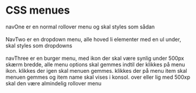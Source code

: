 # CSS menues
  navOne er en normal rollover menu og skal styles som sådan <br> <br>
  NavTwo er en dropdown menu, alle hoved li elementer med en ul under, skal styles som dropdowns <br> <br>
  navThree er en burger menu, med ikon der skal være synlig under 500px skærm bredde, alle menu options skal gemmes indtil der klikkes på menu ikon. klikkes der igen skal menuen gemmes. klikkes der på 
  menu item skal menuen gemmes og item name skal vises i konsol.  over eller lig med 500xp skal den være almindelig rollover menu
